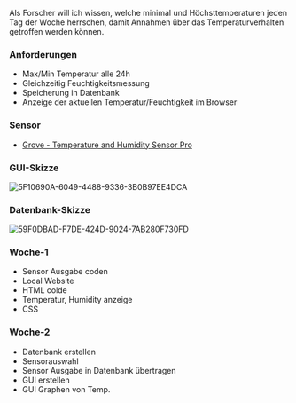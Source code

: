Als Forscher will ich wissen, welche minimal und Höchsttemperaturen jeden Tag der Woche herrschen, damit Annahmen über das Temperaturverhalten getroffen werden können.

### **Anforderungen**

- Max/Min Temperatur alle 24h
- Gleichzeitig Feuchtigkeitsmessung
- Speicherung in Datenbank
- Anzeige der aktuellen Temperatur/Feuchtigkeit im Browser 

### **Sensor**

- [Grove - Temperature and Humidity Sensor Pro](https://seeeddoc.github.io/Grove-Temperature_and_Humidity_Sensor_Pro/#:~:text=Go%20pro%20in%20temperature%20and,applications%20with%20this%20Grove%20gadget.&text=The%20detecting%20range%20of%20this,RH%20and%200.5%C2%B0C.)

### **GUI-Skizze**

![5F10690A-6049-4488-9336-3B0B97EE4DCA](https://github.zhaw.ch/storage/user/3667/files/6f0dce00-eb78-11ea-8626-f5a1157314c4)

### **Datenbank-Skizze**

![59F0DBAD-F7DE-424D-9024-7AB280F730FD](https://github.zhaw.ch/storage/user/3667/files/703efb00-eb78-11ea-89fc-304bea92d504)

### **Woche-1**

- Sensor Ausgabe coden
- Local Website
- HTML colde
- Temperatur, Humidity anzeige
- CSS

### **Woche-2**

- Datenbank erstellen
- Sensorauswahl
- Sensor Ausgabe in Datenbank übertragen 
- GUI erstellen
- GUI Graphen von Temp.
 

